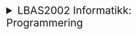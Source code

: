 <details><summary style="font-size:200%;cursor: pointer;">LBAS2002 Informatikk: Programmering</summary>
<blockquote style="font-size:200%;cursor: pointer;padding: 10px;">&emsp;<a target="_blank" href=https://www.ntnu.no/studier/emner/LBAS2002>Faginnhold og læringsutbytte beskrivelser</a></blockquote>
<details><summary style="font-size:200%;cursor: pointer;">Leksjoner</summary>
<details><summary style="font-size:200%;cursor: pointer;">&emsp;Leksjon 1: Introduksjon, Variabler og Datatyper</summary>
<details><summary style="font-size:200%;cursor: pointer;">&emsp;&emsp;Introduksjon</summary>
<details><summary style="font-size:200%;cursor: pointer;">&emsp;&emsp;&emsp;Motivasjon (slides)</summary>
<blockquote style="font-size:200%;cursor: pointer;padding: 10px;">&emsp;&emsp;&emsp;&emsp;<a target="_blank" href=lecture1/notes/slides/introduksjon.pdf>Introduksjon</a></blockquote>
</details>
<details><summary style="font-size:200%;cursor: pointer;">&emsp;&emsp;&emsp;Kilder og referanser</summary>
<blockquote style="font-size:200%;cursor: pointer;padding: 10px;">&emsp;&emsp;&emsp;&emsp;<a target="_blank" href=lecture1/README.md>Readme</a></blockquote>
</details>
<details><summary style="font-size:200%;cursor: pointer;">&emsp;&emsp;&emsp;Utviklingsmiljø</summary>
<blockquote style="font-size:200%;cursor: pointer;padding: 10px;">&emsp;&emsp;&emsp;&emsp;<a target="_blank" href=lecture1/notes/codes/intro_til_jupyter.ipynb>Komme i gang med Jupyter Notebook</a></blockquote>
</details>
</details>
<details><summary style="font-size:200%;cursor: pointer;">&emsp;&emsp;Variabler og datatyper</summary>
<details><summary style="font-size:200%;cursor: pointer;">&emsp;&emsp;&emsp;Variabler</summary>
<blockquote style="font-size:200%;cursor: pointer;padding: 10px;">&emsp;&emsp;&emsp;&emsp;<a target="_blank" href=lecture1/notes/codes/variabler.ipynb>Enkle datatyper</a></blockquote>
</details>
<details><summary style="font-size:200%;cursor: pointer;">&emsp;&emsp;&emsp;Datatyper</summary>
<blockquote style="font-size:200%;cursor: pointer;padding: 10px;">&emsp;&emsp;&emsp;&emsp;<a target="_blank" href=lecture1/notes/codes/tall_og_typekonvertering.ipynb>Tall og type konvertering</a></blockquote>
</details>
</details>
<details><summary style="font-size:200%;cursor: pointer;">&emsp;&emsp;Lab 1</summary>
<blockquote style="font-size:200%;cursor: pointer;padding: 10px;">&emsp;&emsp;&emsp;<a target="_blank" href=lecture1/lab/lab-1.md>Lab-1</a></blockquote>
</details>
</details>
<details><summary style="font-size:200%;cursor: pointer;">&emsp;Leksjon 2: Funksjoner og pakker, logiske uttrykk, valg</summary>
<details><summary style="font-size:200%;cursor: pointer;">&emsp;&emsp;Introduksjon (slides)</summary>
<blockquote style="font-size:200%;cursor: pointer;padding: 10px;">&emsp;&emsp;&emsp;<a target="_blank" href=lecture2/notes/slides/lecture-2.pdf>Introduksjon</a></blockquote>
</details>
<details><summary style="font-size:200%;cursor: pointer;">&emsp;&emsp;Funksjoner</summary>
<blockquote style="font-size:200%;cursor: pointer;padding: 10px;">&emsp;&emsp;&emsp;<a target="_blank" href=lecture2/notes/codes/funksjoner_og_kalkulasjoner.ipynb>Funksjoner og kalkulasjoner</a></blockquote>
</details>
<details><summary style="font-size:200%;cursor: pointer;">&emsp;&emsp;Pakker</summary>
<blockquote style="font-size:200%;cursor: pointer;padding: 10px;">&emsp;&emsp;&emsp;<a target="_blank" href=lecture2/notes/codes/pakker.ipynb>Pakker og moduler</a></blockquote>
</details>
<details><summary style="font-size:200%;cursor: pointer;">&emsp;&emsp;Logiske uttrykk</summary>
<blockquote style="font-size:200%;cursor: pointer;padding: 10px;">&emsp;&emsp;&emsp;<a target="_blank" href=lecture2/notes/codes/logiske_operatorer_uttrykk.ipynb>Logiske operasjoner</a></blockquote>
</details>
<details><summary style="font-size:200%;cursor: pointer;">&emsp;&emsp;Ulike typer if-setninger</summary>
<blockquote style="font-size:200%;cursor: pointer;padding: 10px;">&emsp;&emsp;&emsp;<a target="_blank" href=lecture2/notes/codes/ulike_typer_if_setninger.ipynb>Ulike typr if-setninger</a></blockquote>
</details>
<details><summary style="font-size:200%;cursor: pointer;">&emsp;&emsp;Lab 2</summary>
<blockquote style="font-size:200%;cursor: pointer;padding: 10px;">&emsp;&emsp;&emsp;<a target="_blank" href=lecture2/lab/lab-2.md>Lab-2</a></blockquote>
</details>
</details>
<details><summary style="font-size:200%;cursor: pointer;">&emsp;Leksjon 3: Mer om valg, løkker</summary>
<details><summary style="font-size:200%;cursor: pointer;">&emsp;&emsp;Introduksjon (slides)</summary>
<blockquote style="font-size:200%;cursor: pointer;padding: 10px;">&emsp;&emsp;&emsp;<a target="_blank" href=lecture3/notes/slides/lecture-3.pdf>Introduksjon</a></blockquote>
</details>
<details><summary style="font-size:200%;cursor: pointer;">&emsp;&emsp;Valg</summary>
<blockquote style="font-size:200%;cursor: pointer;padding: 10px;">&emsp;&emsp;&emsp;<a target="_blank" href=lecture2/notes/codes/ulike_typer_if_setninger.ipynb>if-setninger</a></blockquote>
</details>
<details><summary style="font-size:200%;cursor: pointer;">&emsp;&emsp;Sammenligning</summary>
<blockquote style="font-size:200%;cursor: pointer;padding: 10px;">&emsp;&emsp;&emsp;<a target="_blank" href=lecture2/notes/codes/sammenligning_av_strenger.ipynb>Sammenligning av strenger</a></blockquote>
</details>
<details><summary style="font-size:200%;cursor: pointer;">&emsp;&emsp;Løkker</summary>
<details><summary style="font-size:200%;cursor: pointer;">&emsp;&emsp;&emsp;Introduksjon til løkker</summary>
<blockquote style="font-size:200%;cursor: pointer;padding: 10px;">&emsp;&emsp;&emsp;&emsp;lecture3/notes/codes/intro_til_lokker.ipynb</blockquote>
</details>
<details><summary style="font-size:200%;cursor: pointer;">&emsp;&emsp;&emsp;Mer om løkker</summary>
<blockquote style="font-size:200%;cursor: pointer;padding: 10px;">&emsp;&emsp;&emsp;&emsp;lecture3/notes/codes/mer_om_lokker.ipynb</blockquote>
</details>
<details><summary style="font-size:200%;cursor: pointer;">&emsp;&emsp;&emsp;Nøstede løkker</summary>
<blockquote style="font-size:200%;cursor: pointer;padding: 10px;">&emsp;&emsp;&emsp;&emsp;lecture3/notes/codes/nostede_lokker.ipynb</blockquote>
</details>
</details>
<details><summary style="font-size:200%;cursor: pointer;">&emsp;&emsp;Lab 3</summary>
<blockquote style="font-size:200%;cursor: pointer;padding: 10px;">&emsp;&emsp;&emsp;<a target="_blank" href=lecture3/lab/lab-3.md>Lab-3</a></blockquote>
</details>
</details>
<details><summary style="font-size:200%;cursor: pointer;">&emsp;Leksjon 4: Sammensatte datatyper (lister, tupler, set)</summary>
<details><summary style="font-size:200%;cursor: pointer;">&emsp;&emsp;Introduksjon (slides)</summary>
<blockquote style="font-size:200%;cursor: pointer;padding: 10px;">&emsp;&emsp;&emsp;<a target="_blank" href=lecture4/notes/slides/lecture-4.pdf>Introduksjon</a></blockquote>
</details>
<details><summary style="font-size:200%;cursor: pointer;">&emsp;&emsp;Sammensatte datatyper</summary>
<details><summary style="font-size:200%;cursor: pointer;">&emsp;&emsp;&emsp;Lister</summary>
<blockquote style="font-size:200%;cursor: pointer;padding: 10px;">&emsp;&emsp;&emsp;&emsp;<a target="_blank" href=lecture4/notes/codes/generelt_om_lister.ipynb>Generelt om lister</a></blockquote>
<blockquote style="font-size:200%;cursor: pointer;padding: 10px;">&emsp;&emsp;&emsp;&emsp;<a target="_blank" href=lecture4/notes/codes/lister_og_lokker.ipynb>Lister og løkker</a></blockquote>
</details>
<details><summary style="font-size:200%;cursor: pointer;">&emsp;&emsp;&emsp;Tupler</summary>
<blockquote style="font-size:200%;cursor: pointer;padding: 10px;">&emsp;&emsp;&emsp;&emsp;<a target="_blank" href=lecture4/notes/codes/lister_og_tupler.ipynb>Generelt om tupler</a></blockquote>
</details>
<details><summary style="font-size:200%;cursor: pointer;">&emsp;&emsp;&emsp;Set</summary>
<blockquote style="font-size:200%;cursor: pointer;padding: 10px;">&emsp;&emsp;&emsp;&emsp;<a target="_blank" href=lecture4/notes/codes/lister_og_set.ipynb>Generelt om set</a></blockquote>
</details>
</details>
<details><summary style="font-size:200%;cursor: pointer;">&emsp;&emsp;Lab 4</summary>
<blockquote style="font-size:200%;cursor: pointer;padding: 10px;">&emsp;&emsp;&emsp;<a target="_blank" href=lecture4/lab/lab-4.md>Lab-4</a></blockquote>
</details>
</details>
<details><summary style="font-size:200%;cursor: pointer;">&emsp;Leksjon 5: Filbehandling, unntakshåndtering, programmering mot databaser</summary>
<details><summary style="font-size:200%;cursor: pointer;">&emsp;&emsp;Introduksjon (slides)</summary>
<blockquote style="font-size:200%;cursor: pointer;padding: 10px;">&emsp;&emsp;&emsp;<a target="_blank" href=lecture5/notes/slides/lecture-5.pdf>Introduksjon</a></blockquote>
</details>
<details><summary style="font-size:200%;cursor: pointer;">&emsp;&emsp;Filbehandling</summary>
<details><summary style="font-size:200%;cursor: pointer;">&emsp;&emsp;&emsp;Lesing fra fil</summary>
<blockquote style="font-size:200%;cursor: pointer;padding: 10px;">&emsp;&emsp;&emsp;&emsp;</blockquote>
</details>
<details><summary style="font-size:200%;cursor: pointer;">&emsp;&emsp;&emsp;Skriving til fil</summary>
<blockquote style="font-size:200%;cursor: pointer;padding: 10px;">&emsp;&emsp;&emsp;&emsp;</blockquote>
</details>
</details>
<details><summary style="font-size:200%;cursor: pointer;">&emsp;&emsp;Unntakshåndtering</summary>
<blockquote style="font-size:200%;cursor: pointer;padding: 10px;">&emsp;&emsp;&emsp;</blockquote>
</details>
<details><summary style="font-size:200%;cursor: pointer;">&emsp;&emsp;Programmering mot databaser</summary>
<blockquote style="font-size:200%;cursor: pointer;padding: 10px;">&emsp;&emsp;&emsp;</blockquote>
</details>
<details><summary style="font-size:200%;cursor: pointer;">&emsp;&emsp;Lab 5</summary>
<blockquote style="font-size:200%;cursor: pointer;padding: 10px;">&emsp;&emsp;&emsp;<a target="_blank" href=lecture5/lab/lab-5.md>Lab-5</a></blockquote>
</details>
</details>
<details><summary style="font-size:200%;cursor: pointer;">&emsp;Leksjon 6: Introduksjon til objekt orientert programmering</summary>
<details><summary style="font-size:200%;cursor: pointer;">&emsp;&emsp;Object Orientert Programmering</summary>
<blockquote style="font-size:200%;cursor: pointer;padding: 10px;">&emsp;&emsp;&emsp;Introduksjon</blockquote>
</details>
<details><summary style="font-size:200%;cursor: pointer;">&emsp;&emsp;Lab 6</summary>
<blockquote style="font-size:200%;cursor: pointer;padding: 10px;">&emsp;&emsp;&emsp;<a target="_blank" href=lecture6/lab/lab-6.md>Lab-6</a></blockquote>
</details>
</details>
